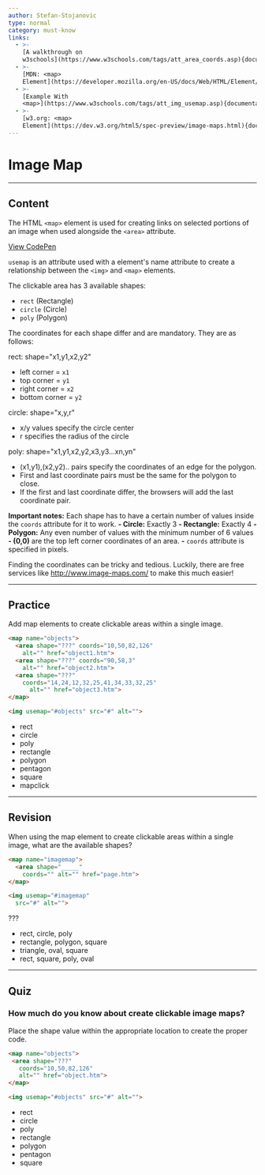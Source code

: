 ```yaml
---
author: Stefan-Stojanovic
type: normal
category: must-know
links:
  - >-
    [A walkthrough on
    w3schools](https://www.w3schools.com/tags/att_area_coords.asp){documentation}
  - >-
    [MDN: <map>
    Element](https://developer.mozilla.org/en-US/docs/Web/HTML/Element/map){documentation}
  - >-
    [Example With
    <map>](https://www.w3schools.com/tags/att_img_usemap.asp){documentation}
  - >-
    [w3.org: <map>
    Element](https://dev.w3.org/html5/spec-preview/image-maps.html){documentation}
---
```


# Image Map


---

## Content

The HTML `<map>` element is used for creating links on selected portions of an image when used alongside the `<area>` attribute.

[View CodePen](https://codepen.io/enkidevs/pen/ajbxbX)

`usemap` is an attribute used with a <map> element's name attribute to create a relationship between the `<img>` and `<map>` elements.

The clickable area has 3 available shapes:

- `rect` (Rectangle)
- `circle` (Circle)
- `poly` (Polygon)

The coordinates for each shape differ and are mandatory. They are as follows:

rect: shape="x1,y1,x2,y2"

- left corner = `x1`
- top corner = `y1`
- right corner = `x2`
- bottom corner = `y2`

circle: shape="x,y,r"

- x/y values specify the circle center
- r specifies the radius of the circle

poly: shape="x1,y1,x2,y2,x3,y3...xn,yn"

- (x1,y1),(x2,y2).. pairs specify the coordinates of an edge for the polygon.
- First and last coordinate pairs must be the same for the polygon to close.
- If the first and last coordinate differ, the browsers will add the last coordinate pair.

**Important notes:** Each shape has to have a certain number of values inside the `coords` attribute for it to work.
  **- Circle:** Exactly 3
  **- Rectangle:** Exactly 4
  **- Polygon:** Any even number of values with the minimum number of 6 values
  **- (0,0)** are the top left corner coordinates of an area.
  **-** `coords` attribute is specified in pixels.

Finding the coordinates can be tricky and tedious. Luckily, there are free services like <http://www.image-maps.com/> to make this much easier!


---

## Practice

Add map elements to create clickable areas within a single image.

```html
<map name="objects">
  <area shape="???" coords="10,50,82,126"
    alt="" href="object1.htm">
  <area shape="???" coords="90,58,3"
    alt="" href="object2.htm">
  <area shape="???"
    coords="14,24,12,32,25,41,34,33,32,25"
      alt="" href="object3.htm">
</map>

<img usemap="#objects" src="#" alt="">
```

- rect
- circle
- poly
- rectangle
- polygon
- pentagon
- square
- mapclick


---

## Revision

When using the map element to create clickable areas within a single image, what are the available shapes?

```html
<map name="imagemap">
  <area shape="_____"
    coords="" alt="" href="page.htm">
</map>

<img usemap="#imagemap"
  src="#" alt="">
```

???

- rect, circle, poly
- rectangle, polygon, square
- triangle, oval, square
- rect, square, poly, oval


---

## Quiz

### How much do you know about create clickable image maps?


Place the shape value within the appropriate location to create the proper code.

```html
<map name="objects">
 <area shape="???"
   coords="10,50,82,126"
   alt="" href="object.htm">
</map>

<img usemap="#objects" src="#" alt="">
```

- rect
- circle
- poly
- rectangle
- polygon
- pentagon
- square

